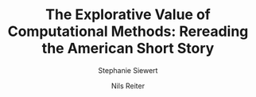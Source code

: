 ---
layout: pub
type: article
title: "The Explorative Value of Computational Methods: Rereading the American Short Story"
author:
- Stephanie Siewert
- Nils Reiter
year: 2018
journal: American Studies
number: 2
volume: 63
issuetitle: Digital Scholarship in American Studies
lang: en
month: 10
---